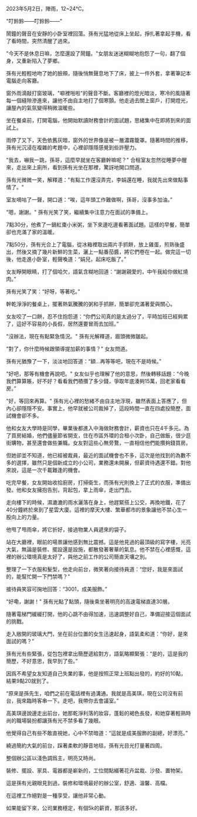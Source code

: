 2023年5月2日，陣雨，12~24℃。

"叮鈴鈴——叮鈴鈴——"

鬧鐘的聲音在安靜的小卧室裡回蕩。孫有光猛地從床上坐起，掙扎著拿起手機，看了看時間，突然清醒了過來。

"今天不是休息日嘛，怎麼還設了鬧鐘。"女朋友迷迷糊糊地抱怨了一句，翻了個身，又重新陷入了夢鄉。

孫有光輕輕地吻了她的臉頰，隨後悄無聲息地下了床，披上一件外套，拿著筆記本電腦走向客廳。

窗外雨滴敲打窗玻璃，"噼裡啪啦"的聲音不斷。客廳裡的燈光暗淡，寒冷的風隨著每一個縫隙滲進來，讓他不由自主地打了個寒顫。他走過去關上窗戶，打開燈光，讓屋內的氣氛變得稍微溫暖些。

坐在餐桌前，打開電腦，他開始默讀財務會計的面試題，思緒集中在即將到來的面試上。

雨停了又下，天色依舊灰暗，窗外的世界像是被一層濃霧籠罩。隨著時間的推移，孫有光沉浸在複雜的考題中，心裡卻隱隱感覺到些許壓力。

"我去，嚇我一跳，孫哥，這麼早就坐在客廳幹嘛呢？" 合租室友忽然從睡夢中醒來，走出來上廁所，看到孫有光坐在那裡，驚訝地開口問道。

孫有光微微一笑，解釋道："有點工作還沒弄完，李娟還在睡，我就先出來做點事情了。"

室友嘀咕了一聲，開口道：“唉，這年頭工作難做啊，孫哥，沒事多加油。”

"嗯，謝謝。" 孫有光笑了笑，繼續集中注意力在面試的準備上。

7點30分，他煮了一鍋紅棗小米粥，坐下來邊吃邊看著面試題。這樣的早餐，簡單卻也充滿了家的溫暖。

7點50分，孫有光合上了電腦，從冰箱裡取出兩片手抓餅，放上雞蛋，煎熟後盛出，然後又摘了幾片新鮮的生菜，灑上一點番茄醬，將它們卷在一起。做完這一切後，他走進小卧室，輕聲喚道：“娟兒，起床吃飯了。”

女友睜開眼睛，打了個哈欠，語氣含糊地回道：“謝謝親愛的，中午我給你做紅燒肉。”

孫有光笑了笑：“好呀，等著吃。”

幹乾淨淨的餐桌上，擺著熱氣騰騰的粥和手抓餅，簡單卻充滿著愛與關心。

女友咬了一口餅，忍不住抱怨道：“你們公司真的是太過分了，平時加班已經夠累了，這好不容易的小長假，居然還要冒雨去加班。”

"沒辦法，現在有點緊急情況。" 孫有光解釋道，眉頭微微皺起。

"對了，你什麼時候跟領導提加薪的事情？" 女友問道。

孫有光猶豫了一下，淡淡地回答道：“額…再等等吧，現在不是時候。”

"好吧，那等有機會再說吧。" 女友似乎也理解了他的意思，然後轉移話題：“今晚我們算算賬，好不好？看看我們積攢了多少錢，爭取年底湊夠15萬，回老家看看房。”

"好，等回來再算。" 孫有光心裡的愁緒不由自主地浮現，雖然表面上答應了，但內心卻隱隱不安。事實上，他早就被公司裁掉了，這段時間一直在四處投簡歷，面試機會卻不多。

他和女友大學時是同學，畢業後都進入中海做財務會計，薪資也只在4千多元。為了買房結婚，他們儘量節省開支，住在市區外環的合租小次卧，自己做飯，很少逛街購物，甚至還會做些兼職。女友對這些心無旁鶩，一直相信他們能攢夠錢買房。

但她卻並不知道，他已經被裁員，最近的面試機會也不多，這次是他找到的為數不多的選擇，雖然只是個新成立的小公司，業務還未開展，但薪資待遇還不錯。對他來說，這是一次千載難逢的機會。

吃完早餐，女友開始收拾廚房，打掃衛生，而孫有光則換上了正式的衣服，準備出發。他和女友擁抱告別，背起包，拿上雨傘，走出門去。

走向樓下的時候，濕漉漉的雨水灑落在身上，他趕緊搭上公交，再換地鐵，花了40分鐘終於來到了星雲大廈。這裡的摩天大樓、繁華都市的景象讓他不禁心生一股向上的力量。

他甩了甩雨傘，將它折好，接過物業人員遞來的袋子。

站在大廳裡，眼前的場景讓他感到無比震撼。這是他見過的最頂級的寫字樓，光亮大氣，無論是裝修、擺設還是設施，都散發著奢華的氣息。他不禁在心裡感慨，這裡的辦公環境真是太好了，與他之前工作的公司簡直天壤之別。

整理了一下衣服和髮型，他走向前台，微笑著向接待員道：“您好，我是來面試的，能幫忙開一下門禁嗎？”

接待員笑容可掬地回答：“3001，成美服飾。”

"好嘞，謝謝！" 孫有光點了點頭，隨後乘坐著明亮的高速電梯直達30層。

隨著電梯門緩緩打開，他的心跳不由得加速，迅速調整好自己，準備迎接這個面試的挑戰。

走入敞開的玻璃大門，坐在前台位置的女生迅速起身，語氣柔和道：“你好，是來面試的嗎？”

孫有光有些緊張，從包包裡拿出簡歷遞給對方，語氣略顯緊張：“是的，這是我的簡歷，不好意思，我早到了些。”

因爲不希望女友知道自己失業的事，他是按照正常上班點出發的，約好的10點，結果9點20就到了。

“原來是孫先生，咱們之前在電話裡有過溝通。我就是高美琪，現在公司沒有前台，我來臨時客串一下。走吧，我帶你去會議室。”

高美琪邊說邊走出前台，她那乾淨利落的妝容，蓬鬆的褐色長發，和她穿著輕熟時尚的職場裝扮都讓孫有光不禁多看了幾眼。

他覺得自己有些不敢直視她，心中不禁暗道：“這就是成美服飾的副總，好漂亮。”

繞過簡約大氣的前台，踩著柔軟的靜音地毯，孫有光目光打量著四周。

整個辦公區以淺色調爲主，明亮又時尚。

裝修、擺設、家具、電器都是嶄新的，工位間點綴著花卉盆栽、沙發、置物架。

這是孫有光親眼見到過，裝修和環境最好的辦公室，舒適、溫馨、高檔。

在這裡工作絕對是一種享受，讓他非常心動。

如果能留下來，公司業務穩定，有個5k的薪資，那該多好。
